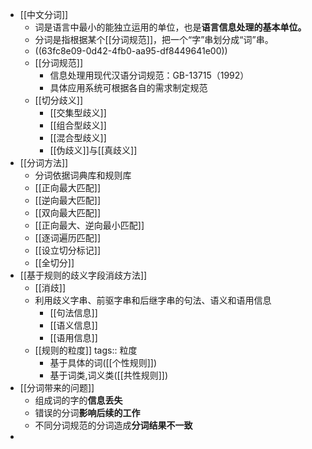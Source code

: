 - [[中文分词]]
	- 词是语言中最小的能独立运用的单位，也是**语言信息处理的基本单位。**
	- 分词是指根据某个[[分词规范]]，把一个“字”串划分成“词”串。
	- ((63fc8e09-0d42-4fb0-aa95-df8449641e00))
	- [[分词规范]]
		- 信息处理用现代汉语分词规范：GB-13715（1992）
		- 具体应用系统可根据各自的需求制定规范
	- [[切分歧义]]
		- [[交集型歧义]]
		- [[组合型歧义]]
		- [[混合型歧义]]
		- [[伪歧义]]与[[真歧义]]
- [[分词方法]]
	- 分词依据词典库和规则库
	- [[正向最大匹配]]
	- [[逆向最大匹配]]
	- [[双向最大匹配]]
	- [[正向最大、逆向最小匹配]]
	- [[逐词遍历匹配]]
	- [[设立切分标记]]
	- [[全切分]]
- [[基于规则的歧义字段消歧方法]]
	- [[消歧]]
	- 利用歧义字串、前驱字串和后继字串的句法、语义和语用信息
		- [[句法信息]]
		- [[语义信息]]
		- [[语用信息]]
	- [[规则的粒度]]
	  tags:: 粒度
		- 基于具体的词([[个性规则]])
		- 基于词类,词义类([[共性规则]])
- [[分词带来的问题]]
	- 组成词的字的**信息丢失**
	- 错误的分词**影响后续的工作**
	- 不同分词规范的分词造成**分词结果不一致**
-